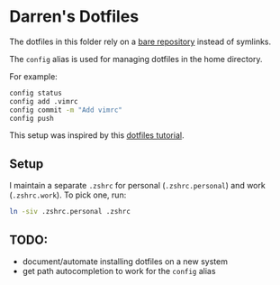 # Darren's Dotfiles

The dotfiles in this folder rely on a [bare repository](https://www.saintsjd.com/2011/01/what-is-a-bare-git-repository/) instead of symlinks.

The `config` alias is used for managing dotfiles in the home directory.

For example:

```sh
config status
config add .vimrc
config commit -m "Add vimrc"
config push
```


This setup was inspired by this [dotfiles tutorial](https://www.atlassian.com/git/tutorials/dotfiles).

## Setup

I maintain a separate `.zshrc` for personal (`.zshrc.personal`) and work (`.zshrc.work`). To pick one, run:

```sh
ln -siv .zshrc.personal .zshrc
```


## TODO: 
- document/automate installing dotfiles on a new system
- get path autocompletion to work for the `config` alias

